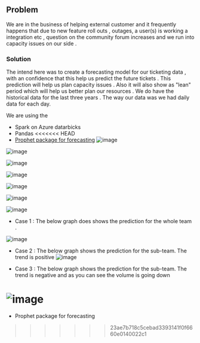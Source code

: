 
## Problem 

We are in the business of  helping external customer and it frequently   happens that due to new feature roll outs , outages, a user(s) is working a integration  etc , question on the  community forum increases and we run into capacity issues on our side .

### Solution 
The intend here was to create a forecasting model for our ticketing data , with an confidence that this help us predict the future tickets . This prediction will help us plan capacity issues . Also it will also show as "lean" period which will help us better plan our resources .  We do have the historical data for the last three years . The way our data was we had daily data for each day. 

We are using the 
* Spark on Azure datarbicks 
* Pandas 
<<<<<<< HEAD
* [Prophet package for forecasting](https://facebook.github.io/prophet/) 
![image](https://user-images.githubusercontent.com/47539458/191912302-c6d029a2-6e45-49bb-ae4e-b35071b26e6f.png)


![image](https://user-images.githubusercontent.com/47539458/191910421-286723e3-4e22-49e2-a6d8-e07004363542.png)

![image](https://user-images.githubusercontent.com/47539458/191910471-4d0c898c-1262-40f1-9763-37b2ad32a34b.png)

![image](https://user-images.githubusercontent.com/47539458/191910502-73bf8ea5-3023-4e22-96a1-d8fe24707f36.png)

![image](https://user-images.githubusercontent.com/47539458/191910561-35e7d475-d9c3-48ed-aae2-6a3a1c673420.png)

![image](https://user-images.githubusercontent.com/47539458/191910593-bf9106cb-9eaa-4ac2-bfab-c9071da35e8f.png)

![image](https://user-images.githubusercontent.com/47539458/191910615-862eb71f-adac-4841-8b3b-573c57a05624.png)


* Case 1 : 
The  below graph does shows the prediction for the whole team .

![image](https://user-images.githubusercontent.com/47539458/191910856-0dc3f200-e4de-4385-8ba9-8b8c3ecd6a93.png)

* Case 2 : 
The  below graph  shows the prediction for the sub-team. The trend is positive 
![image](https://user-images.githubusercontent.com/47539458/191911308-3c552216-7635-46ad-bf15-fab0864d3969.png)

* Case 3 : 
The  below graph  shows the prediction for the sub-team. The trend is negative and as you can see the volume is going down  

![image](https://user-images.githubusercontent.com/47539458/191911359-0149a080-eabb-4abd-b133-02f95f1e39b3.png)
=======
* Prophet package for forecasting 
>>>>>>> 23ae7b718c5cebad3393141f0f6660e0140022c1


 